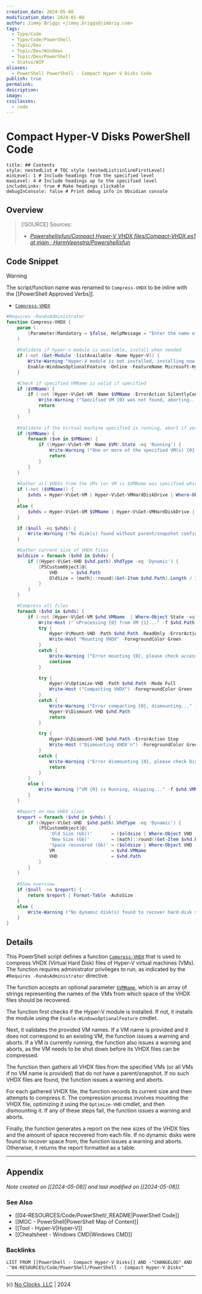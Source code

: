 ```yaml
---
creation_date: 2024-05-08
modification_date: 2024-05-08
author: Jimmy Briggs <jimmy.briggs@jimbrig.com>
tags:
  - Type/Code
  - Type/Code/PowerShell
  - Topic/Dev
  - Topic/Dev/Windows
  - Topic/Dev/PowerShell
  - Status/WIP
aliases:
  - PowerShell PowerShell - Compact Hyper-V Disks Code
publish: true
permalink:
description:
image:
cssclasses:
  - code
---
```


# Compact Hyper-V Disks PowerShell Code

```table-of-contents
title: ## Contents 
style: nestedList # TOC style (nestedList|inlineFirstLevel)
minLevel: 1 # Include headings from the specified level
maxLevel: 4 # Include headings up to the specified level
includeLinks: true # Make headings clickable
debugInConsole: false # Print debug info in Obsidian console
```

## Overview

> [!SOURCE] Sources:
> - *[Powershellisfun/Compact Hyper-V VHDX files/Compact-VHDX.ps1 at main · HarmVeenstra/Powershellisfun](https://github.com/HarmVeenstra/Powershellisfun/blob/main/Compact%20Hyper-V%20VHDX%20files/Compact-VHDX.ps1)*

## Code Snippet

> [!WARNING]
> The script/function name was renamed to `Compress-VHDX` to be inline with the [[PowerShell Approved Verbs]].

- [`Compress-VHDX`](https://github.com/HarmVeenstra/Powershellisfun/blob/main/Compact%20Hyper-V%20VHDX%20files/Compact-VHDX.ps1)

```powershell
#Requires -RunAsAdministrator
function Compress-VHDX {
    param (
        [Parameter(Mandatory = $false, HelpMessage = "Enter the name of the machine(s) from which space of the VHDX(s) should be recovered")][string[]]$VMName
    )
      
    #Validate if hyper-v module is available, install when needed
    if (-not (Get-Module -listAvailable -Name Hyper-V)) {
        Write-Warning "Hyper-V module is not installed, installing now..."
        Enable-WindowsOptionalFeature -Online -FeatureName Microsoft-Hyper-V-Management-PowerShell -NoRestart:$true
    }

    #Check if specified VMName is valid if specified
    if ($VMName) {
        if (-not (Hyper-V\Get-VM -Name $VMName -ErrorAction SilentlyContinue)) {
            Write-Warning ("Specified VM {0} was not found, aborting..." -f $VMName)
            return
        }
    }
    
    #Validate if the Virtual machine specified is running, abort if yes
    if ($VMName) {
        foreach ($vm in $VMName) {
            if ((Hyper-V\Get-VM -Name $VM).State -eq 'Running') {
                Write-Warning ("One or more of the specified VM(s) {0} were found but are running, please shutdown VM(s) first. Aborting..." -f $VM)
                return
            }
        }
    }
    
    #Gather all VHDXs from the VMs (or VM is $VMName was specified which don't have a parent/snapshot
    if (-not ($VMName)) {
        $vhds = Hyper-V\Get-VM | Hyper-V\Get-VMHardDiskDrive | Where-Object Path -Like '*.vhdx' | Sort-Object VMName, Path
    }
    else {
        $vhds = Hyper-V\Get-VM $VMName | Hyper-V\Get-VMHardDiskDrive | Where-Object Path -Like '*.vhdx' | Sort-Object Path
    }

    if ($null -eq $vhds) {
        Write-Warning ("No disk(s) found without parent/snapshot configuration, aborting....")
    }

    #Gather current size of VHDX files
    $oldsize = foreach ($vhd in $vhds) {
        if ((Hyper-V\Get-VHD $vhd.path).VhdType -eq 'Dynamic') {
            [PSCustomObject]@{
                VHD     = $vhd.Path
                OldSize = [math]::round((Get-Item $vhd.Path).Length / 1GB, 3)
            }
        }
    }

    #Compress all files
    foreach ($vhd in $vhds) {
        if (-not (Hyper-V\Get-VM $vhd.VMName  | Where-Object State -eq Running)) {
            Write-Host ("`nProcessing {0} from VM {1}..." -f $vhd.Path, $vhd.VMName) -ForegroundColor Gray
            try {
                Hyper-V\Mount-VHD -Path $vhd.Path -ReadOnly -ErrorAction Stop
                Write-Host "Mounting VHDX" -ForegroundColor Green
            }
            catch {
                Write-Warning ("Error mounting {0}, please check access or if file is locked..." -f $vhd.Path )
                continue
            }

            try {
                Hyper-V\Optimize-VHD -Path $vhd.Path -Mode Full
                Write-Host ("Compacting VHDX") -ForegroundColor Green
            }
            catch {
                Write-Warning ("Error compacting {0}, dismounting..." -f $vhd.Path)
                Hyper-V\Dismount-VHD $vhd.Path
                return
            }

            try { 
                Hyper-V\Dismount-VHD $vhd.Path -ErrorAction Stop
                Write-Host ("Dismounting VHDX`n") -ForegroundColor Green
            }
            catch {
                Write-Warning ("Error dismounting {0}, please check Disk Management and manually dismount..." -f $vhd.Path)
                return
            }        
        }
        else {
            Write-Warning ("VM {0} is Running, skipping..." -f $vhd.VMName)
        }
    }

    #Report on new VHDX sizes
    $report = foreach ($vhd in $vhds) {
        if ((Hyper-V\Get-VHD  $vhd.path).VhdType -eq 'Dynamic') {
            [PSCustomObject]@{
                'Old Size (Gb))'       = ($oldsize | Where-Object VHD -eq $vhd.Path).OldSize
                'New Size (Gb)'        = [math]::round((Get-Item $vhd.Path).Length / 1GB, 3)
                'Space recovered (Gb)' = ($oldsize | Where-Object VHD -eq $vhd.Path).OldSize - [math]::round((Get-Item $vhd.Path).Length / 1GB, 3)
                VM                     = $vhd.VMName
                VHD                    = $vhd.Path
            }
        }
    }
    
    #Show overview
    if ($null -ne $report) {
        return $report | Format-Table -AutoSize
    }
    else {
        Write-Warning ("No dynamic disk(s) found to recover hard-disk space from, aborting....")
    }
}
```

## Details

This PowerShell script defines a function [`Compress-VHDX`](command:_github.copilot.openSymbolFromReferences?%5B%7B%22%24mid%22%3A1%2C%22fsPath%22%3A%22Untitled-2%22%2C%22_sep%22%3A1%2C%22path%22%3A%22Untitled-2%22%2C%22scheme%22%3A%22untitled%22%7D%2C%7B%22line%22%3A1%2C%22character%22%3A9%7D%5D "Untitled-2") that is used to compress VHDX (Virtual Hard Disk) files of Hyper-V virtual machines (VMs). The function requires administrator privileges to run, as indicated by the `#Requires -RunAsAdministrator` directive.

The function accepts an optional parameter [`$VMName`](command:_github.copilot.openSymbolFromReferences?%5B%7B%22%24mid%22%3A1%2C%22fsPath%22%3A%22Untitled-2%22%2C%22_sep%22%3A1%2C%22path%22%3A%22Untitled-2%22%2C%22scheme%22%3A%22untitled%22%7D%2C%7B%22line%22%3A3%2C%22character%22%3A151%7D%5D "Untitled-2"), which is an array of strings representing the names of the VMs from which space of the VHDX files should be recovered.

The function first checks if the Hyper-V module is installed. If not, it installs the module using the `Enable-WindowsOptionalFeature` cmdlet.

Next, it validates the provided VM names. If a VM name is provided and it does not correspond to an existing VM, the function issues a warning and aborts. If a VM is currently running, the function also issues a warning and aborts, as the VM needs to be shut down before its VHDX files can be compressed.

The function then gathers all VHDX files from the specified VMs (or all VMs if no VM name is provided) that do not have a parent/snapshot. If no such VHDX files are found, the function issues a warning and aborts.

For each gathered VHDX file, the function records its current size and then attempts to compress it. The compression process involves mounting the VHDX file, optimizing it using the `Optimize-VHD` cmdlet, and then dismounting it. If any of these steps fail, the function issues a warning and aborts.

Finally, the function generates a report on the new sizes of the VHDX files and the amount of space recovered from each file. If no dynamic disks were found to recover space from, the function issues a warning and aborts. Otherwise, it returns the report formatted as a table.

***

## Appendix

*Note created on [[2024-05-08]] and last modified on [[2024-05-08]].*

### See Also

- [[04-RESOURCES/Code/PowerShell/_README|PowerShell Code]]
- [[MOC - PowerShell|PowerShell Map of Content]]
- [[Tool - Hyper-V|Hyper-V]]
- [[Cheatsheet - Windows CMD|Windows CMD]]

### Backlinks

```dataview
LIST FROM [[PowerShell - Compact Hyper-V Disks]] AND -"CHANGELOG" AND -"04-RESOURCES/Code/PowerShell/PowerShell - Compact Hyper-V Disks"
```

***

(c) [No Clocks, LLC](https://github.com/noclocks) | 2024
